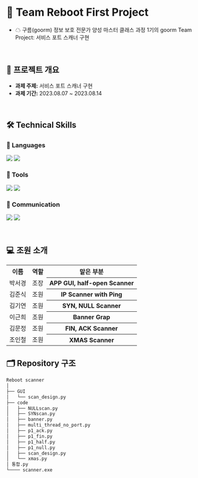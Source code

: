 # 🌈 Team Reboot First Project
- ☁ 구름(goorm) 정보 보호 전문가 양성 마스터 클래스 과정 1기의 goorm Team Project: 서비스 포트 스캐너 구현

<br>

## 📂 프로젝트 개요

- **과제 주제:** 서비스 포트 스캐너 구현
- **과제 기간:** 2023.08.07 ~ 2023.08.14

<br>

## 🛠️ Technical Skills

### 📒 Languages
<img src="https://img.shields.io/badge/Python-3776AB?style=for-the-badge&logo=python&logoColor=white"/> <img src="https://img.shields.io/badge/C-A8B9CC?style=for-the-badge&logo=c&logoColor=white"/>

### 📗 Tools
<img src="https://img.shields.io/badge/Visual Studio Code-007ACC?style=for-the-badge&logo=visualstudiocode&logoColor=white"/> <img src="https://img.shields.io/badge/GitHub-181717?style=for-the-badge&logo=github&logoColor=white"/>

### 📙 Communication
<img src="https://img.shields.io/badge/Slack-4A154B?style=for-the-badge&logo=slack&logoColor=white"/> <img src="https://img.shields.io/badge/Notion-000000?style=for-the-badge&logo=notion&logoColor=white"/> 

<br>

## 💻 조원 소개

<table>
  <tr>
    <th align="center">이름</th>
    <th align="center">역할</th>
    <th align="center">맡은 부분</th>
  </tr>
  <tr>
    <td align="center">박서경</td>
    <td align="center">조장</td>
    <th align="center">APP GUI, half-open Scanner</th>
  </tr>
    <tr>
    <td align="center">김준식</td>
    <td align="center">조원</td>
    <th align="center">IP Scanner with Ping</th>
  </tr>
      <tr>
    <td align="center">김기연</td>
    <td align="center">조원</td>
    <th align="center">SYN, NULL Scanner</th>
  </tr>
  <tr>
    <td align="center">이근희</td>
    <td align="center">조원</td>
    <th align="center">Banner Grap</th>
  </tr>
  <tr>
    <td align="center">김문정</td>
    <td align="center">조원</td>
    <th align="center">FIN, ACK Scanner</th>
  </tr>
    <tr>
    <td align="center">조인철</td>
    <td align="center">조원</td>
    <th align="center">XMAS Scanner</th>
  </tr>
</table>

## 🗂️ Repository 구조

```bash
Reboot scanner
│
├── GUI
│   └── scan_design.py
├── code
│   ├── NULLscan.py
│   ├── SYNscan.py
│   ├── banner.py
│   ├── multi_thread_no_port.py
│   ├── p1_ack.py
│   ├── p1_fin.py
│   ├── p1_half.py
│   ├── p1_null.py
│   ├── scan_design.py
│   └── xmas.py
│ 통합.py
└──── scanner.exe

``` 
